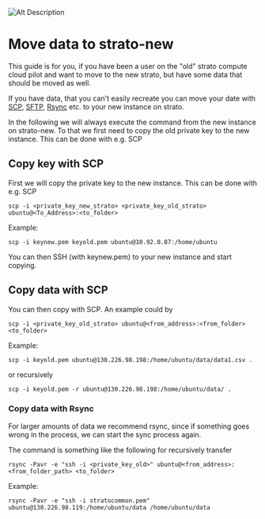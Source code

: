 ![Alt Description](../img/logo.png?raw=true "Title")

# Move data to strato-new
This guide is for you, if you have been a user on the "old" strato compute cloud pilot and want to move to the new strato, but have some data that should be moved as well.

If you have data, that you can't easily recreate you can move your date with [SCP](https://www.howtogeek.com/66776/how-to-remotely-copy-files-over-ssh-without-entering-your-password/), [SFTP](https://linuxconfig.org/how-to-setup-sftp-server-on-ubuntu-18-04-bionic-beaver-with-vsftpd), [Rsync](https://www.digitalocean.com/community/tutorials/how-to-copy-files-with-rsync-over-ssh) etc. to your new instance on strato.

In the following we will always execute the command from the new instance on strato-new. To that we first need to copy the old private key to the new instance. This can be done with e.g. SCP

## Copy key with SCP
First we will copy the private key to the new instance. This can be done with e.g. SCP

```
scp -i <private_key_new_strato> <private_key_old_strato> ubuntu@<To_Address>:<to_folder>
```

Example:
```
scp -i keynew.pem keyold.pem ubuntu@10.92.0.87:/home/ubuntu
```

You can then SSH (with keynew.pem) to your new instance and start copying.

## Copy data with SCP

You can then copy with SCP. An example could by
```
scp -i <private_key_old_strato> ubuntu@<from_address>:<from_folder> <to_folder>
```

Example:
```
scp -i keyold.pem ubuntu@130.226.98.198:/home/ubuntu/data/data1.csv .
```

or recursively
```
scp -i keyold.pem -r ubuntu@130.226.98.198:/home/ubuntu/data/ .
```

### Copy data with Rsync

For larger amounts of data we recommend rsync, since if something goes wrong in the process, we can start the sync process again.

The command is something like the following for recursively transfer
```
rsync -Pavr -e "ssh -i <private_key_old>" ubuntu@<from_address>:<from_folder_path> <to_folder>

```

Example:

```
rsync -Pavr -e "ssh -i stratocommon.pem" ubuntu@130.226.98.119:/home/ubuntu/data /home/ubuntu/data
```

